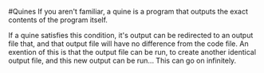 #Quines
If you aren't familiar, a quine is a program that outputs the exact contents of the program itself.

If a quine satisfies this condition, it's output can be redirected to an output file that, and that
output file will have no difference from the code file. An exention of this is that the output file
can be run, to create another identical output file, and this new output can be run... This can
go on infinitely.
